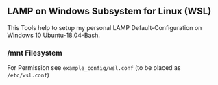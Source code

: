 ## LAMP on Windows Subsystem for Linux (WSL)

This Tools help to setup my personal LAMP Default-Configuration on Windows 10 Ubuntu-18.04-Bash.

### /mnt Filesystem

For Permission see `example_config/wsl.conf` (to be placed as `/etc/wsl.conf`)
